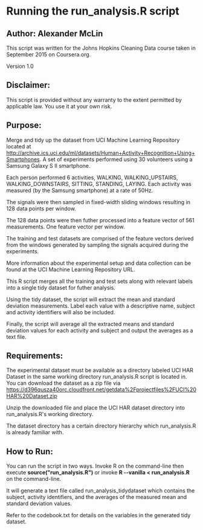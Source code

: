 # Running the run_analysis.R script

## Author:  Alexander McLin

This script was written for the Johns Hopkins Cleaning Data course taken in September 2015 on Coursera.org.

Version 1.0

## Disclaimer:

This script is provided without any warranty to the extent permitted by applicable law. You use it at your own risk.

## Purpose:

Merge and tidy up the dataset from UCI Machine Learning Repository located at <http://archive.ics.uci.edu/ml/datasets/Human+Activity+Recognition+Using+Smartphones>. A set of experiments performed using 30 volunteers using a Samsung Galaxy S II smartphone.

Each person performed 6 activities, WALKING, WALKING_UPSTAIRS, WALKING_DOWNSTAIRS, SITTING, STANDING, LAYING. Each activity was measured (by the Samsung smartphone) at a rate of 50Hz.

The signals were then sampled in fixed-width sliding windows resulting in 128 data points per window.

The 128 data points were then futher processed into a feature vector of 561 measurements. One feature vector per window.

The training and test datasets are comprised of the feature vectors derived from the windows generated by sampling the signals acquired during the experiments.

More information about the experimental setup and data collection can be found at the UCI Machine Learning Repository URL.

This R script merges all the training and test sets along with relevant labels into a single tidy dataset for futher analysis.

Using the tidy dataset, the script will extract the mean and standard deviation measurements. Label each value with a descriptive name, subject and activity identifiers will also be included.

Finally, the script will average all the extracted means and standard deviation values for each activity and subject and output the averages as a text file.

## Requirements:

The experimental dataset must be available as a directory labeled UCI HAR Dataset in the same working directory run_analysis.R script is located in. You can download the dataset as a zip file via <https://d396qusza40orc.cloudfront.net/getdata%2Fprojectfiles%2FUCI%20HAR%20Dataset.zip>

Unzip the downloaded file and place the UCI HAR dataset directory into run_analysis.R's working directory.

The dataset directory has a certain directory hierarchy which run_analysis.R is already familiar with.

## How to Run:

You can run the script in two ways. Invoke R on the command-line then execute <b>source("run_analysis.R")</b> or invoke <b>R --vanilla < run_analysis.R</b> on the command-line.

It will generate a text file called run_analysis_tidydataset which contains the subject, activity identifiers, and the averages of the measured mean and standard deviation values.

Refer to the codebook.txt for details on the variables in the generated tidy dataset.
